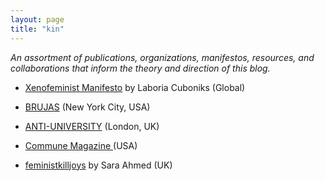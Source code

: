 ```yaml
---
layout: page
title: "kin"
---
```


*An assortment of publications, organizations, manifestos, resources, and collaborations that inform the theory and direction of this blog.*

* [Xenofeminist Manifesto](https://www.laboriacuboniks.net/) by Laboria Cuboniks (Global)

* [BRUJAS](http://blog.brujas.nyc/) (New York City, USA)

* [ANTI-UNIVERSITY](http://www.antiuniversity.org/READER) (London, UK)

* [Commune Magazine ](https://communemag.com/) (USA)

* [feministkilljoys](https://feministkilljoys.com/) by Sara Ahmed (UK)
